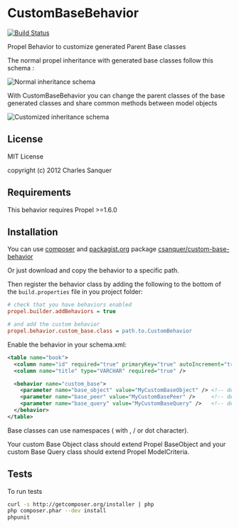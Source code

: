 CustomBaseBehavior
==================

[![Build Status](https://secure.travis-ci.org/csanquer/CustomBaseBehavior.png?branch=master)](http://travis-ci.org/csanquer/CustomBaseBehavior)

Propel Behavior to customize generated Parent Base classes

The normal propel inheritance with generated base classes follow this schema : 

![Normal inheritance schema](https://github.com/csanquer/CustomBaseBehavior/raw/master/doc/normal_base.jpg)

With CustomBaseBehavior you can change the parent classes of the base generated classes and share common methods between model objects

![Customized inheritance schema](https://github.com/csanquer/CustomBaseBehavior/raw/master/doc/custom_base.jpg)

License
-------

MIT License

copyright (c) 2012 Charles Sanquer

Requirements
------------

This behavior requires Propel >=1.6.0

Installation
------------

You can use [composer](http://getcomposer.org/)  and [packagist.org](http://packagist.org/) package [csanquer/custom-base-behavior](http://packagist.org/packages/csanquer/custom-base-behavior)

Or just download and copy the behavior to a specific path. 

Then register the behavior class by adding the following to the bottom of the `build.properties` file in you project folder:

```ini
# check that you have behaviors enabled
propel.builder.addBehaviors = true

# and add the custom behavior
propel.behavior.custom_base.class = path.to.CustomBehavior
```

Enable the behavior in your schema.xml:

```xml
<table name="book">
  <column name="id" required="true" primaryKey="true" autoIncrement="true" type="INTEGER" />
  <column name="title" type="VARCHAR" required="true" />

  <behavior name="custom_base">
    <parameter name="base_object" value="MyCustomBaseObject" /> <!-- default = "BaseObject" -->
    <parameter name="base_peer" value="MyCustomBasePeer" />     <!-- default = "" -->
    <parameter name="base_query" value="MyCustomBaseQuery" />   <!-- default = "ModelCriteria" -->
  </behavior>
</table>
```

Base classes can use namespaces ( with \, / or dot character).

Your custom Base Object class should extend Propel BaseObject and your custom Base Query class should extend Propel ModelCriteria.

Tests
-----

To run tests

```bash
curl -s http://getcomposer.org/installer | php
php composer.phar --dev install
phpunit
```
